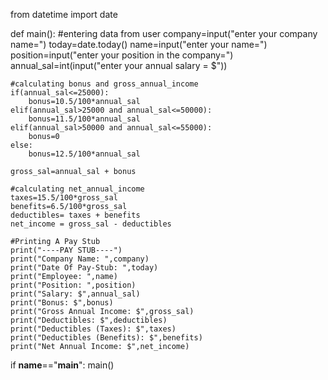 from datetime import date

def main():
    #entering data from user
    company=input("enter your company name=")
    today=date.today()
    name=input("enter your name=")
    position=input("enter your position in the company=")
    annual_sal=int(input("enter your annual salary = $"))

    #calculating bonus and gross_annual_income
    if(annual_sal<=25000):
        bonus=10.5/100*annual_sal
    elif(annual_sal>25000 and annual_sal<=50000):
        bonus=11.5/100*annual_sal
    elif(annual_sal>50000 and annual_sal<=55000):
        bonus=0
    else:
        bonus=12.5/100*annual_sal

    gross_sal=annual_sal + bonus

    #calculating net_annual_income
    taxes=15.5/100*gross_sal
    benefits=6.5/100*gross_sal
    deductibles= taxes + benefits
    net_income = gross_sal - deductibles

    #Printing A Pay Stub 
    print("----PAY STUB----")
    print("Company Name: ",company)
    print("Date Of Pay-Stub: ",today)
    print("Employee: ",name)
    print("Position: ",position)
    print("Salary: $",annual_sal)
    print("Bonus: $",bonus)
    print("Gross Annual Income: $",gross_sal)
    print("Deductibles: $",deductibles)
    print("Deductibles (Taxes): $",taxes)
    print("Deductibles (Benefits): $",benefits)
    print("Net Annual Income: $",net_income)



if __name__=="__main__":
    main()
